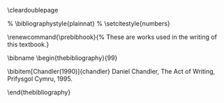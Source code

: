 \cleardoublepage

% \bibliographystyle{plainnat}
% \setcitestyle{numbers}

\renewcommand{\prebibhook}{%
These are works used in the
writing of this textbook.}

\bibname
\begin{thebibliography}{99}

\bibitem[Chandler(1990)]{chandler}
  Daniel Chandler,
  The Act of Writing,
  Prifysgol Cymru,
  1995.

\end{thebibliography}
